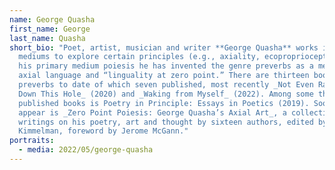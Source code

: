 ```yaml
---
name: George Quasha
first_name: George
last_name: Quasha
short_bio: "Poet, artist, musician and writer **George Quasha** works in diverse
  mediums to explore certain principles (e.g., axiality, ecoproprioception). For
  his primary medium poiesis he has invented the genre preverbs as a medium of
  axial language and “linguality at zero point.” There are thirteen books of
  preverbs to date of which seven published, most recently _Not Even Rabbits Go
  Down This Hole_ (2020) and _Waking from Myself_ (2022). Among some thirty
  published books is Poetry in Principle: Essays in Poetics (2019). Soon to
  appear is _Zero Point Poiesis: George Quasha’s Axial Art_, a collection of
  writings on his poetry, art and thought by sixteen authors, edited by Burt
  Kimmelman, foreword by Jerome McGann."
portraits:
  - media: 2022/05/george-quasha
---
```

